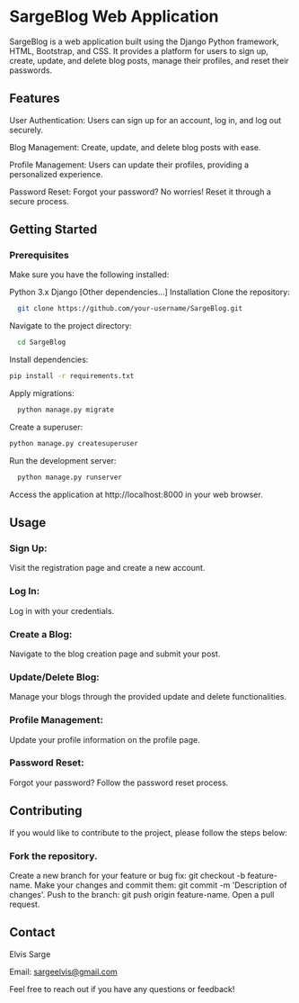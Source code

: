 # SargeBlog Web Application
SargeBlog is a web application built using the Django Python framework, HTML, Bootstrap, and CSS. It provides a platform for users to sign up, create, update, and delete blog posts, manage their profiles, and reset their passwords.

## Features
User Authentication: Users can sign up for an account, log in, and log out securely.

Blog Management: Create, update, and delete blog posts with ease.

Profile Management: Users can update their profiles, providing a personalized experience.

Password Reset: Forgot your password? No worries! Reset it through a secure process.

## Getting Started
### Prerequisites
Make sure you have the following installed:

Python 3.x
Django
[Other dependencies...]
Installation
Clone the repository:

```bash
  git clone https://github.com/your-username/SargeBlog.git
```
Navigate to the project directory:

```bash
  cd SargeBlog
```
Install dependencies:

```bash
pip install -r requirements.txt
```
Apply migrations:

```bash
  python manage.py migrate
```
Create a superuser:

```bash
python manage.py createsuperuser
```
Run the development server:

```bash
  python manage.py runserver
```
Access the application at http://localhost:8000 in your web browser.

## Usage
### Sign Up:

Visit the registration page and create a new account.

### Log In:
Log in with your credentials.

### Create a Blog:
Navigate to the blog creation page and submit your post.

### Update/Delete Blog:
Manage your blogs through the provided update and delete functionalities.

### Profile Management:
Update your profile information on the profile page.

### Password Reset:
Forgot your password? Follow the password reset process.

## Contributing
If you would like to contribute to the project, please follow the steps below:

### Fork the repository.
Create a new branch for your feature or bug fix: git checkout -b feature-name.
Make your changes and commit them: git commit -m 'Description of changes'.
Push to the branch: git push origin feature-name.
Open a pull request.


## Contact
Elvis Sarge

Email: sargeelvis@gmail.com

Feel free to reach out if you have any questions or feedback!

